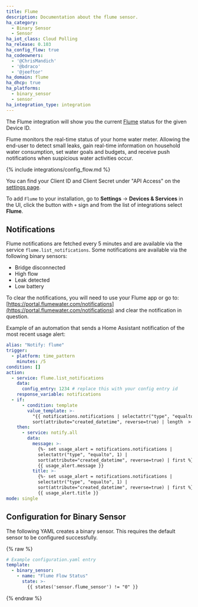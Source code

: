 ```yaml
---
title: Flume
description: Documentation about the flume sensor.
ha_category:
  - Binary Sensor
  - Sensor
ha_iot_class: Cloud Polling
ha_release: 0.103
ha_config_flow: true
ha_codeowners:
  - '@ChrisMandich'
  - '@bdraco'
  - '@jeeftor'
ha_domain: flume
ha_dhcp: true
ha_platforms:
  - binary_sensor
  - sensor
ha_integration_type: integration
---
```


The Flume integration will show you the current [Flume](https://flumewater.com/) status for the given Device ID.

Flume monitors the real-time status of your home water meter. Allowing the end-user to detect small leaks, gain real-time information on household water consumption, set water goals and budgets, and receive push notifications when suspicious water activities occur. 

{% include integrations/config_flow.md %}

You can find your Client ID and Client Secret under "API Access" on the [settings page](https://portal.flumewater.com/#settings).

To add `Flume` to your installation, go to **Settings** -> **Devices & Services** in the UI, click the button with `+` sign and from the list of integrations select **Flume**.

## Notifications

Flume notifications are fetched every 5 minutes and are available via the service `flume.list_notifications`. Some notifications are available via the following binary sensors:

- Bridge disconnected
- High flow
- Leak detected
- Low battery

To clear the notifications, you will need to use your Flume app or go to: [https://portal.flumewater.com/notifications](https://portal.flumewater.com/notifications) and clear the notification in question.

Example of an automation that sends a Home Assistant notification of the most recent usage alert:

```yaml
alias: "Notify: flume"
trigger:
  - platform: time_pattern
    minutes: /5
condition: []
action:
  - service: flume.list_notifications
    data:
      config_entry: 1234 # replace this with your config entry id
    response_variable: notifications
  - if:
      - condition: template
        value_template: >-
          "{{ notifications.notifications | selectattr("type", "equalto", 1) |
          sort(attribute="created_datetime", reverse=true) | length  > 0 }}"
    then:
      - service: notify.all
        data:
          message: >-
            {%- set usage_alert = notifications.notifications |
            selectattr("type", "equalto", 1) |
            sort(attribute="created_datetime", reverse=true) | first %}
            {{ usage_alert.message }}
          title: >-
            {%- set usage_alert = notifications.notifications |
            selectattr("type", "equalto", 1) |
            sort(attribute="created_datetime", reverse=true) | first %}
            {{ usage_alert.title }}
mode: single
```

## Configuration for Binary Sensor

The following YAML creates a binary sensor. This requires the default sensor to be configured successfully.

{% raw %}

```yaml
# Example configuration.yaml entry
template:
  - binary_sensor:
    - name: "Flume Flow Status"
      state: >-
        {{ states('sensor.flume_sensor') != "0" }}
```

{% endraw %}
